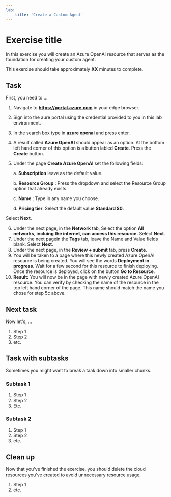 ```yaml
---
lab:
    title: 'Create a Custom Agent'
---
```

<!--
Edit the metadata above to manage the list of exercises in the home page of the GitHub site that gets generated.
You can delete the module and edit index.md in the root of the repo to customize the display so that only the exercises are listed
To enable GitHub page publishing, edit the Page settings for the repo and publish from the main branch
-->

# Exercise title <Create Azure OpenAI resource>

In this exercise you will create an Azure OpenAI resource that serves as the foundation for creating your custom agent.

This exercise should take approximately **XX** minutes to complete. <!-- update with estimated duration -->

## Task <!-- Create Azure OpenAI resource -->

First, you need to ...

1. Navigate to **https://portal.azure.com** in your edge browser.
1. Sign into the aure portal using the credential provided to you in this lab environment.
1. In the search box type in **azure openai** and press enter.
1. A result called **Azure OpenAI** should appear as an option. At the bottom left hand corner of this option is a button labled **Create**. Press the **Create** button.
1. Under the page **Create Azure OpenAI** set the following fields:
   
   a. **Subscription** leave as the default value.
   
   b. **Resource Group** : Press the dropdown and select the Resource Group option that already exists.
   
   c. **Name** : Type in any name you choose.
   
   d. **Pricing tier**: Select the default value **Standard S0**.
   
Select **Next**.

6. Under the next page, in the **Network** tab, Select the option **All networks, incluing the internet, can access this resource.**
Select **Next**.
7. Under the next pagein the **Tags** tab, leave the Name and Value fields blank.
Select **Next**.
8. Under the next page, in the **Review + submit** tab, press **Create**.
9. You will be taken to a page where this newly created Azure OpenAI resource is being created. You will see the words **Deployment in progress**. Wait for a few second for this resource to finish deploying. Once the resource is deployed, click on the button **Go to Resource**.
10. **Result:** You will now be in the page with newly created Azure OpenAI resource. You can verify by checking the name of the resource in the top left hand corner of the page. This name should match the name you chose for step 5c above.


## Next task

Now let's, ...

1. Step 1
1. Step 2
1. etc.

## Task with subtasks

Sometimes you might want to break a taak down into smaller chunks.

### Subtask 1

1. Step 1
1. Step 2
1. Etc.

### Subtask 2

1. Step 1
1. Step 2
1. etc.

## Clean up

<!-- Good practice - especially as self-paced learners will be using their own subscriptions -->
<!-- Delete this section if it is not needed -->

Now that you've finished the exercise, you should delete the cloud resources you've created to avoid unnecessary resource usage.

1. Step 1
2. etc.
